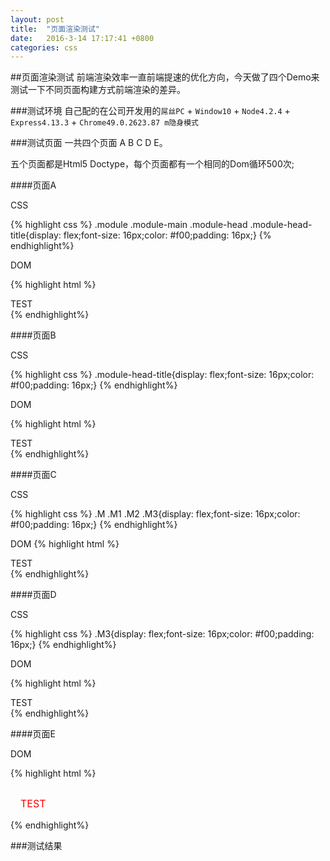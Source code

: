 ```yaml
---
layout: post
title:  "页面渲染测试"
date:   2016-3-14 17:17:41 +0800
categories: css
---
```


##页面渲染测试 
前端渲染效率一直前端提速的优化方向，今天做了四个Demo来测试一下不同页面构建方式前端渲染的差异。

###测试环境
自己配的在公司开发用的`屌丝PC` + `Window10` + `Node4.2.4` + `Express4.13.3` + `Chrome49.0.2623.87 m隐身模式` 

###测试页面
一共四个页面 A B C D E。

五个页面都是Html5 Doctype，每个页面都有一个相同的Dom循环500次;

####页面A

CSS

{% highlight css %}
.module .module-main .module-head .module-head-title{display: flex;font-size: 16px;color: #f00;padding: 16px;}
{% endhighlight%}

DOM

{% highlight html %}
<div class="module">
   <div class="module-main">
      <div class="module-head">
         <div class="module-head-title">
            TEST
         </div>
      </div>
   </div>
</div>
{% endhighlight%}

####页面B

CSS

{% highlight css %}
.module-head-title{display: flex;font-size: 16px;color: #f00;padding: 16px;}
{% endhighlight%}

DOM

{% highlight html %}
<div class="module">
   <div class="module-main">
      <div class="module-head">
         <div class="module-head-title">
            TEST
         </div>
      </div>
   </div>
</div>
{% endhighlight%}

####页面C

CSS

{% highlight css %}
.M .M1 .M2 .M3{display: flex;font-size: 16px;color: #f00;padding: 16px;}
{% endhighlight%}

DOM
{% highlight html %}
<div class="M">
   <div class="M1">
      <div class="M2">
         <div class="M3">
            TEST
         </div>
      </div>
   </div>
</div>
{% endhighlight%}

####页面D

CSS

{% highlight css %}
.M3{display: flex;font-size: 16px;color: #f00;padding: 16px;}
{% endhighlight%}

DOM

{% highlight html %}
<div class="M">
   <div class="M1">
      <div class="M2">
         <div class="M3">
            TEST
         </div>
      </div>
   </div>
</div>
{% endhighlight%}

####页面E

DOM

{% highlight html %}
<div>
   <div>
      <div>
         <div style="display: flex;font-size: 16px;color: #f00;padding: 16px;">
            TEST
         </div>
      </div>
   </div>
</div>
{% endhighlight%}

###测试结果
